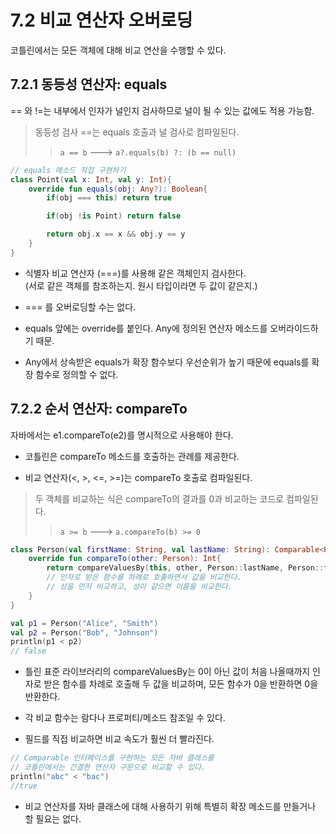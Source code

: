 # 7.2 비교 연산자 오버로딩
코틀린에서는 모든 객체에 대해 비교 연산을 수행할 수 있다.

## 7.2.1 동등성 연산자: equals

== 와 !=는 내부에서 인자가 널인지 검사하므로 널이 될 수 있는 값에도 적용 가능함.

> 동등성 검사 ==는 equals 호출과 널 검사로 컴파일된다.  
>>` a == b ` ---> `a?.equals(b) ?: (b == null) `

```kotlin
// equals 메소드 직접 구현하기
class Point(val x: Int, val y: Int){
    override fun equals(obj: Any?): Boolean{
        if(obj === this) return true

        if(obj !is Point) return false

        return obj.x == x && obj.y == y
    }
}
```

- 식별자 비교 연산자 (===)를 사용해 같은 객체인지 검사한다.  
(서로 같은 객체를 참조하는지. 원시 타입이라면 두 값이 같은지.)

- === 를 오버로딩할 수는 없다.

- equals 앞에는 override를 붙인다. Any에 정의된 연산자 메소드를 오버라이드하기 때문. 

- Any에서 상속받은 equals가 확장 함수보다 우선순위가 높기 때문에 equals를 확장 함수로 정의할 수 없다.


## 7.2.2 순서 연산자: compareTo

자바에서는 e1.compareTo(e2)를 명시적으로 사용해야 한다.

- 코틀린은 compareTo 메소드를 호출하는 관례를 제공한다.  

- 비교 연산자(<, >, <=, >=)는 compareTo 호출로 컴파일된다. 

> 두 객체를 비교하는 식은 compareTo의 결과를 0과 비교하는 코드로 컴파일된다. 
>>` a >= b ` ---> `a.compareTo(b) >= 0  `


```kotlin
class Person(val firstName: String, val lastName: String): Comparable<Person>{
    override fun compareTo(other: Person): Int{
        return compareValuesBy(this, other, Person::lastName, Person::firstName)
        // 인자로 받은 함수를 차례로 호출하면서 값을 비교한다. 
        // 성을 먼저 비교하고, 성이 같으면 이름을 비교한다.
    }
}

val p1 = Person("Alice", "Smith")
val p2 = Person("Bob", "Johnson")
println(p1 < p2)
// false

```

- 틀린 표준 라이브러리의 compareValuesBy는 0이 아닌 값이 처음 나올때까지 인자로 받은 함수를 차례로 호출해 두 값을 비교하며, 모든 함수가 0을 반환하면 0을 반환한다. 

- 각 비교 함수는 람다나 프로퍼티/메소드 참조일 수 있다. 

- 필드를 직접 비교하면 비교 속도가 훨씬 더 빨라진다. 


```kotlin
// Comparable 인터페이스를 구현하는 모든 자바 클래스를 
// 코틀린에서는 간결한 연산자 구문으로 비교할 수 있다. 
println("abc" < "bac")
//true
``` 

- 비교 연산자를 자바 클래스에 대해 사용하기 위해 특별히 확장 메소드를 만들거나 할 필요는 없다. 